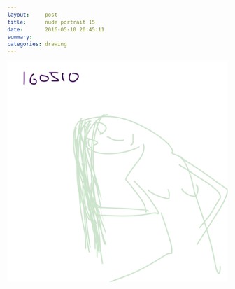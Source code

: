 ```yaml
---
layout:     post
title:      nude portrait 15
date:       2016-05-10 20:45:11
summary:    
categories: drawing
---
```

![nude portrait 15](/images/diary/nude-portrait-15.png "Miss Misty")
